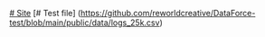 [# Site](https://reworldcreative.github.io/DataForce-test) [# Test file]
(https://github.com/reworldcreative/DataForce-test/blob/main/public/data/logs_25k.csv)
